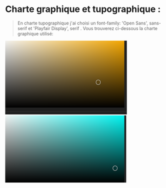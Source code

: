 # Charte graphique et tupographique :
>En charte tupographique j'ai choisi un font-family: 'Open Sans', sans-serif  et  'Playfair Display', serif  . Vous trouverez ci-dessous la charte graphique utilisé:

![graphique](./asset/bodyback.png)
![graphique](./asset/headfoot.png)
